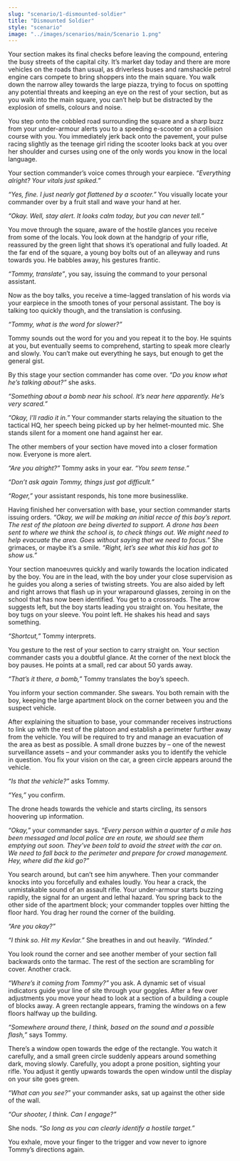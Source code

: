 ```yaml
---
slug: "scenario/1-dismounted-soldier"
title: "Dismounted Soldier"
style: "scenario"
image: "../images/scenarios/main/Scenario 1.png"
---
```

Your section makes its final checks before leaving the compound, entering the busy streets of the capital city. It’s market day today and there are more vehicles on the roads than usual, as driverless buses and ramshackle petrol engine cars compete to bring shoppers into the main square. You walk down the narrow alley towards the large piazza, trying to focus on spotting any potential threats and keeping an eye on the rest of your section, but as you walk into the main square, you can’t help but be distracted by the explosion of smells, colours and noise. 

You step onto the cobbled road surrounding the square and a sharp buzz from your under-armour alerts you to a speeding e-scooter on a collision course with you. You immediately jerk back onto the pavement, your pulse racing slightly as the teenage girl riding the scooter looks back at you over her shoulder and curses using one of the only words you know in the local language. 

Your section commander’s voice comes through your earpiece. *“Everything alright? Your vitals just spiked.”*

*“Yes, fine. I just nearly got flattened by a scooter.”* You visually locate your commander over by a fruit stall and wave your hand at her. 

*“Okay. Well, stay alert. It looks calm today, but you can never tell.”*

You move through the square, aware of the hostile glances you receive from some of the locals. You look down at the handgrip of your rifle, reassured by the green light that shows it’s operational and fully loaded. At the far end of the square, a young boy bolts out of an alleyway and runs towards you. He babbles away, his gestures frantic.

*“Tommy, translate”*, you say, issuing the command to your personal assistant. 

Now as the boy talks, you receive a time-lagged translation of his words via your earpiece in the smooth tones of your personal assistant. The boy is talking too quickly though, and the translation is confusing.

*“Tommy, what is the word for slower?”*

Tommy sounds out the word for you and you repeat it to the boy. He squints at you, but eventually seems to comprehend, starting to speak more clearly and slowly. You can’t make out everything he says, but enough to get the general gist.

By this stage your section commander has come over. *“Do you know what he’s talking about?”* she asks.

*“Something about a bomb near his school. It’s near here apparently. He’s very scared.”*

*“Okay, I’ll radio it in.”* Your commander starts relaying the situation to the tactical HQ, her speech being picked up by her helmet-mounted mic. She stands silent for a moment one hand against her ear. 

The other members of your section have moved into a closer formation now. Everyone is more alert.

*“Are you alright?”* Tommy asks in your ear. *“You seem tense.”*

*“Don’t ask again Tommy, things just got difficult.”*

*“Roger,”* your assistant responds, his tone more businesslike.

Having finished her conversation with base, your section commander starts issuing orders. *“Okay, we will be making an initial recce of this boy’s report. The rest of the platoon are being diverted to support. A drone has been sent to where we think the school is, to check things out. We might need to help evacuate the area. Goes without saying that we need to focus.”* She grimaces, or maybe it’s a smile. *“Right, let’s see what this kid has got to show us.”*

Your section manoeuvres quickly and warily towards the location indicated by the boy. You are in the lead, with the boy under your close supervision as he guides you along a series of twisting streets. You are also aided by left and right arrows that flash up in your wraparound glasses, zeroing in on the school that has now been identified. You get to a crossroads. The arrow suggests left, but the boy starts leading you straight on. You hesitate, the boy tugs on your sleeve. You point left. He shakes his head and says something.

*“Shortcut,”* Tommy interprets.

You gesture to the rest of your section to carry straight on. Your section commander casts you a doubtful glance. At the corner of the next block the boy pauses. He points at a small, red car about 50 yards away.

*“That’s it there, a bomb,”* Tommy translates the boy’s speech. 

You inform your section commander. She swears. You both remain with the boy, keeping the large apartment block on the corner between you and the suspect vehicle.

After explaining the situation to base, your commander receives instructions to link up with the rest of the platoon and establish a perimeter further away from the vehicle. You will be required to try and manage an evacuation of the area as best as possible. A small drone buzzes by – one of the newest surveillance assets – and your commander asks you to identify the vehicle in question. You fix your vision on the car, a green circle appears around the vehicle.

*“Is that the vehicle?”* asks Tommy.

*“Yes,”* you confirm.

The drone heads towards the vehicle and starts circling, its sensors hoovering up information.

*“Okay,”* your commander says. *“Every person within a quarter of a mile has been messaged and local police are en route, we should see them emptying out soon. They’ve been told to avoid the street with the car on. We need to fall back to the perimeter and prepare for crowd management. Hey, where did the kid go?”*

You search around, but can’t see him anywhere. Then your commander knocks into you forcefully and exhales loudly. You hear a crack, the unmistakable sound of an assault rifle. Your under-armour starts buzzing rapidly, the signal for an urgent and lethal hazard. You spring back to the other side of the apartment block; your commander topples over hitting the floor hard. You drag her round the corner of the building.

*“Are you okay?”*

*“I think so. Hit my Kevlar.”* She breathes in and out heavily. *“Winded.”*

You look round the corner and see another member of your section fall backwards onto the tarmac. The rest of the section are scrambling for cover. Another crack.

*“Where’s it coming from Tommy?”* you ask. A dynamic set of visual indicators guide your line of site through your goggles. After a few over adjustments you move your head to look at a section of a building a couple of blocks away. A green rectangle appears, framing the windows on a few floors halfway up the building.

*“Somewhere around there, I think, based on the sound and a possible flash,”* says Tommy.

There’s a window open towards the edge of the rectangle. You watch it carefully, and a small green circle suddenly appears around something dark, moving slowly. Carefully, you adopt a prone position, sighting your rifle. You adjust it gently upwards towards the open window until the display on your site goes green.

*“What can you see?”* your commander asks, sat up against the other side of the wall.

*“Our shooter, I think. Can I engage?”*

She nods. *“So long as you can clearly identify a hostile target.”*

You exhale, move your finger to the trigger and vow never to ignore Tommy’s directions again.